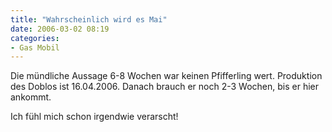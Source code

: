 ```yaml
---
title: "Wahrscheinlich wird es Mai"
date: 2006-03-02 08:19
categories: 
- Gas Mobil
---
```

Die mündliche Aussage 6-8 Wochen war keinen Pfifferling wert. Produktion des Doblos ist 16.04.2006. Danach brauch er noch 2-3 Wochen, bis er hier ankommt.

Ich fühl mich schon irgendwie verarscht! 
